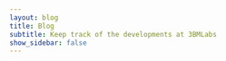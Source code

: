 ```yaml
---
layout: blog
title: Blog
subtitle: Keep track of the developments at 3BMLabs
show_sidebar: false
---
```

